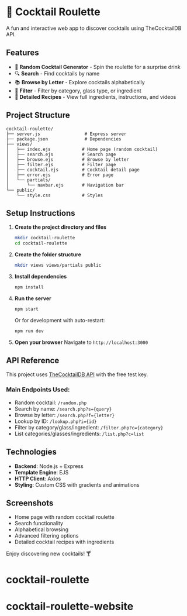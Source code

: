 # 🍹 Cocktail Roulette

A fun and interactive web app to discover cocktails using TheCocktailDB API.

## Features

- 🎰 **Random Cocktail Generator** - Spin the roulette for a surprise drink
- 🔍 **Search** - Find cocktails by name
- 📚 **Browse by Letter** - Explore cocktails alphabetically
- 🎯 **Filter** - Filter by category, glass type, or ingredient
- 📖 **Detailed Recipes** - View full ingredients, instructions, and videos

## Project Structure

```
cocktail-roulette/
├── server.js                 # Express server
├── package.json              # Dependencies
├── views/
│   ├── index.ejs            # Home page (random cocktail)
│   ├── search.ejs           # Search page
│   ├── browse.ejs           # Browse by letter
│   ├── filter.ejs           # Filter page
│   ├── cocktail.ejs         # Cocktail detail page
│   ├── error.ejs            # Error page
│   └── partials/
│       └── navbar.ejs       # Navigation bar
└── public/
    └── style.css            # Styles

```

## Setup Instructions

1. **Create the project directory and files**

   ```bash
   mkdir cocktail-roulette
   cd cocktail-roulette
   ```

2. **Create the folder structure**

   ```bash
   mkdir views views/partials public
   ```

3. **Install dependencies**

   ```bash
   npm install
   ```

4. **Run the server**

   ```bash
   npm start
   ```

   Or for development with auto-restart:

   ```bash
   npm run dev
   ```

5. **Open your browser**
   Navigate to `http://localhost:3000`

## API Reference

This project uses [TheCocktailDB API](https://www.thecocktaildb.com/api.php) with the free test key.

### Main Endpoints Used:

- Random cocktail: `/random.php`
- Search by name: `/search.php?s={query}`
- Browse by letter: `/search.php?f={letter}`
- Lookup by ID: `/lookup.php?i={id}`
- Filter by category/glass/ingredient: `/filter.php?c={category}`
- List categories/glasses/ingredients: `/list.php?c=list`

## Technologies

- **Backend**: Node.js + Express
- **Template Engine**: EJS
- **HTTP Client**: Axios
- **Styling**: Custom CSS with gradients and animations

## Screenshots

- Home page with random cocktail roulette
- Search functionality
- Alphabetical browsing
- Advanced filtering options
- Detailed cocktail recipes with ingredients

Enjoy discovering new cocktails! 🍸
# cocktail-roulette
# cocktail-roulette-website
